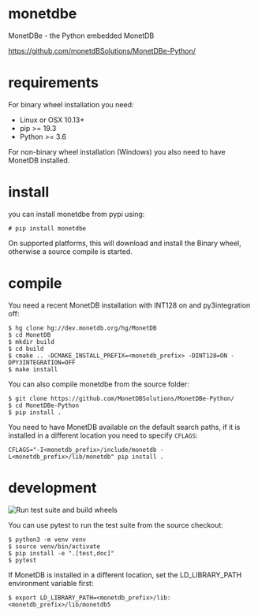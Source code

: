 # monetdbe
MonetDBe - the Python embedded MonetDB

https://github.com/monetdBSolutions/MonetDBe-Python/

# requirements

For binary wheel installation you need:

 * Linux or OSX 10.13+
 * pip >= 19.3
 * Python >= 3.6

For non-binary wheel installation (Windows) you also need to have MonetDB installed.


# install

you can install monetdbe from pypi using:
```
# pip install monetdbe
```

On supported platforms, this will download and install the Binary wheel, otherwise a source compile is started.

# compile

You need a recent MonetDB installation with INT128 on and py3integration off: 
```
$ hg clone hg://dev.monetdb.org/hg/MonetDB
$ cd MonetDB
$ mkdir build
$ cd build
$ cmake .. -DCMAKE_INSTALL_PREFIX=<monetdb_prefix> -DINT128=ON -DPY3INTEGRATION=OFF
$ make install
```

You can also compile monetdbe from the source folder:
```
$ git clone https://github.com/MonetDBSolutions/MonetDBe-Python/
$ cd MonetDBe-Python
$ pip install .
```

You need to have MonetDB available on the default search paths, if it is
installed in a different location you need to specify `CFLAGS`:
```
CFLAGS="-I<monetdb_prefix>/include/monetdb -L<monetdb_prefix>/lib/monetdb" pip install .
```
 
# development

![Run test suite and build wheels](https://github.com/MonetDBSolutions/MonetDBe-Python/workflows/Run%20test%20suite%20and%20build%20wheels/badge.svg)


You can use pytest to run the test suite from the source checkout:
```
$ python3 -m venv venv
$ source venv/bin/activate
$ pip install -e ".[test,doc]"
$ pytest
```

If MonetDB is installed in a different location, set the LD\_LIBRARY\_PATH environment variable first:
```
$ export LD_LIBRARY_PATH=<monetdb_prefix>/lib:<monetdb_prefix>/lib/monetdb5
```

